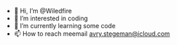 - 👋 Hi, I’m @Wiledfire
- 👀 I’m interested in coding
- 🌱 I’m currently learning some code
- 📫 How to reach meemail avry.stegeman@icloud.com

<!---
Wiledfire/Wiledfire is a ✨ special ✨ repository because its `README.md` (this file) appears on your GitHub profile.
You can click the Preview link to take a look at your changes.
---
